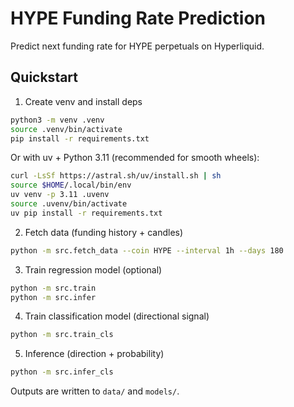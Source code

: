 # HYPE Funding Rate Prediction

Predict next funding rate for HYPE perpetuals on Hyperliquid.

## Quickstart

1. Create venv and install deps

```bash
python3 -m venv .venv
source .venv/bin/activate
pip install -r requirements.txt
```

Or with uv + Python 3.11 (recommended for smooth wheels):

```bash
curl -LsSf https://astral.sh/uv/install.sh | sh
source $HOME/.local/bin/env
uv venv -p 3.11 .uvenv
source .uvenv/bin/activate
uv pip install -r requirements.txt
```

2. Fetch data (funding history + candles)

```bash
python -m src.fetch_data --coin HYPE --interval 1h --days 180
```

3. Train regression model (optional)

```bash
python -m src.train
python -m src.infer
```

4. Train classification model (directional signal)

```bash
python -m src.train_cls
```

5. Inference (direction + probability)

```bash
python -m src.infer_cls
```

Outputs are written to `data/` and `models/`. 